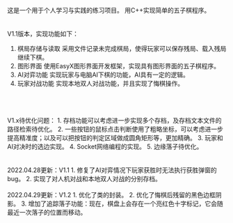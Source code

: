 这是一个用于个人学习与实践的练习项目。
用C++实现简单的五子棋程序。
<br/>
<br/>
<br/>
V1.1版本，实现功能如下：
1. 棋局存储与读取
采用文件记录未完成棋局，使得玩家可以保存残局、载入残局继续下棋。
2. 图形界面
使用EasyX图形界面开发框架，实现具有图形界面的五子棋程序。
3. AI对弈功能
实现玩家与电脑AI下棋的功能，AI具有一定的逻辑。
4. 玩家对战功能
实现本地双人对战功能，并且实现了悔棋操作。
<br/>
<br/>
<br/>
V1.x待优化问题：
1. 存档功能可以考虑进一步实现多个存档，及存档文本文件的路径检索待优化。
2. 一些按钮的鼠标点击判断使用了粗略坐标，可以考虑进一步提高精准度；以及可以把按钮的判定区域做成圆角矩形等，更加精确。
3. 玩家和AI对决时的选边实现。
4. Socket网络编程的实现。
5. 边缘落子待优化。
<br/>
<br/>
<br/>
2022.04.28更新：V1.1
1. 修复了AI对弈情况下玩家获胜时无法执行获胜弹窗的bug。
2. 实现了对人机对战和本地双人对战的分别存档。
<br/>
<br/>
2022.04.29更新：V1.2
1. 优化了类的封装。
2. 优化了悔棋后残留的黑色边框阴影。
3. 增加了追踪落子功能：现在，棋盘上会存在一个亮红色十字标记，它会随最近一次落子的位置而移动。
